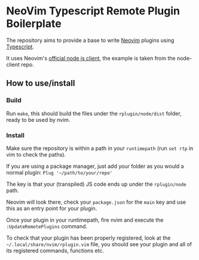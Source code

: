 NeoVim Typescript Remote Plugin Boilerplate
===========================================

The repository aims to provide a base to write [Neovim](https://neovim.io/) plugins using [Typescript](https://www.typescriptlang.org/).

It uses Neovim's [official node js client](https://github.com/neovim/node-client), the example is taken from the node-client repo.

How to use/install
------------------

### Build
Run `make`, this should build the files under the `rplugin/node/dist` folder,
ready to be used by nvim.

### Install
Make sure the repository is within a path in your `runtimepath` (run `set rtp`
in vim to check the paths).

If you are using a package manager, just add your folder as you would a normal
plugin: `Plug '~/path/to/your/repo'`

The key is that your (transpiled) JS code ends up under the `rplugin/node` path.

Neovim will look there, check your `package.json` for the `main` key and use
this as an entry point for your plugin.

Once your plugin in your runtimepath, fire nvim and execute the
`:UpdateRemotePlugins` command.

To check that your plugin has been properly registered, look at the
`~/.local/share/nvim/rplugin.vim` file, you should see your plugin and all of
its registered commands, functions etc.
